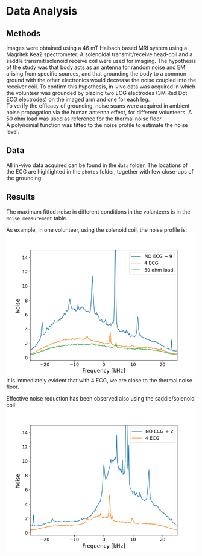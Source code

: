 # Data Analysis

## Methods
Images were obtained using a 46 mT Halbach based MRI system using a Magritek Kea2 spectrometer. A solenoidal transmit/receive head-coil and a saddle transmit/solenoid receive coil were used for imaging. The hypothesis of the study was that body acts as an antenna for random noise and EMI arising from specific sources,  and that grounding the body to a common ground with the other electronics would decrease the noise coupled into the receiver coil. To confirm this hypothesis, in-vivo data was acquired in which the volunteer was grounded by placing two ECG electrodes (3M Red Dot ECG electrodes) on the imaged arm and one for each leg. \
To verify the efficacy of grounding, noise scans were acquired in ambient noise propagation via the human antenna effect, for different volunteers. A 50 ohm load was used as reference for the thermal noise floor.\
A polynomial function was fitted to the noise profile to estimate the noise level. 

## Data
All in-vivo data acquired can be found in the `data` folder.  The locations of the ECG are highlighted in the `photos` folder, together with few close-ups of the grounding.

## Results
The maximum fitted noise in different conditions in the volunteers is in the `Noise_measurement` table.

As example, in one volunteer, using the solenoid coil, the noise profile is:
![Solenoid](noiseFit_solenoid.png)
It is immediately evident that with 4 ECG, we are close to the thermal noise floor.

Effective noise reduction has been observed also using the saddle/solenoid coil:
![Saddle](noiseFit_saddlesolenoid.png)
